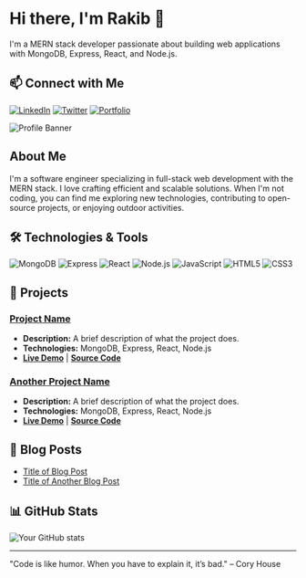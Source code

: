 # Hi there, I'm Rakib 👋

I'm a MERN stack developer passionate about building web applications with MongoDB, Express, React, and Node.js.

## 📫 Connect with Me

[![LinkedIn](https://img.shields.io/badge/-LinkedIn-0077B5?style=flat-square&logo=linkedin&logoColor=white)](https://www.linkedin.com/in/your-profile/)
[![Twitter](https://img.shields.io/badge/-Twitter-1DA1F2?style=flat-square&logo=twitter&logoColor=white)](https://twitter.com/your-profile)
[![Portfolio](https://img.shields.io/badge/-Portfolio-000?style=flat-square&logo=portfolio&logoColor=white)](https://your-portfolio.com)


![Profile Banner](https://avatars.githubusercontent.com/u/124238897?v=4)

## About Me

I'm a software engineer specializing in full-stack web development with the MERN stack. I love crafting efficient and scalable solutions. When I'm not coding, you can find me exploring new technologies, contributing to open-source projects, or enjoying outdoor activities.

## 🛠 Technologies & Tools

![MongoDB](https://img.shields.io/badge/-MongoDB-4ea94b?style=flat-square&logo=mongodb&logoColor=white)
![Express](https://img.shields.io/badge/-Express-black?style=flat-square&logo=express&logoColor=white)
![React](https://img.shields.io/badge/-React-61DAFB?style=flat-square&logo=react&logoColor=white)
![Node.js](https://img.shields.io/badge/-Node.js-339933?style=flat-square&logo=node.js&logoColor=white)
![JavaScript](https://img.shields.io/badge/-JavaScript-F7DF1E?style=flat-square&logo=javascript&logoColor=black)
![HTML5](https://img.shields.io/badge/-HTML5-E34F26?style=flat-square&logo=html5&logoColor=white)
![CSS3](https://img.shields.io/badge/-CSS3-1572B6?style=flat-square&logo=css3&logoColor=white)


## 🚀 Projects

### [Project Name](LINK_TO_PROJECT)
- **Description:** A brief description of what the project does.
- **Technologies:** MongoDB, Express, React, Node.js
- **[Live Demo](LINK_TO_DEMO)** | **[Source Code](LINK_TO_SOURCE_CODE)**

### [Another Project Name](LINK_TO_PROJECT)
- **Description:** A brief description of what the project does.
- **Technologies:** MongoDB, Express, React, Node.js
- **[Live Demo](LINK_TO_DEMO)** | **[Source Code](LINK_TO_SOURCE_CODE)**


## 📝 Blog Posts

- [Title of Blog Post](LINK_TO_BLOG_POST)
- [Title of Another Blog Post](LINK_TO_BLOG_POST)

## 📊 GitHub Stats

![Your GitHub stats](https://github-readme-stats.vercel.app/api?username=your-username&show_icons=true&theme=dark)



---

"Code is like humor. When you have to explain it, it’s bad." – Cory House

